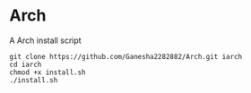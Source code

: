# Arch
A Arch install script
```
git clone https://github.com/Ganesha2282882/Arch.git iarch
cd iarch
chmod +x install.sh
./install.sh
```

